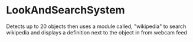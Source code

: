 # LookAndSearchSystem
Detects up to 20 objects then uses a module called, "wikipedia" to search wikipedia and displays a definition next  to the object in from webcam feed
